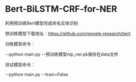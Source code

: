 # Bert-BiLSTM-CRF-for-NER
利用预训练Bert模型完成命名实体识别

预训练模型下载地址：https://github.com/google-research/bert

训练模型命令：

--python main.py
--预训练模型nlp_ner.pk保存在data文件

测试模型命令：

--python main.py --train=False
